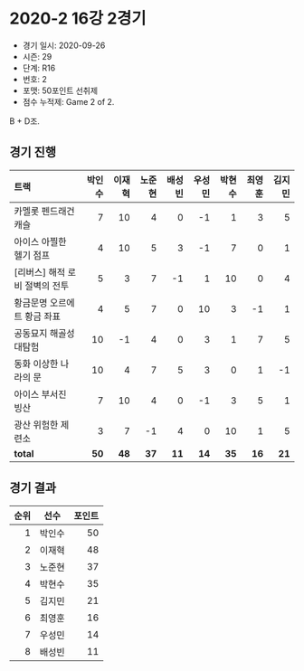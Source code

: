# 2020-2 16강 2경기

- 경기 일시: 2020-09-26
- 시즌: 29
- 단계: R16
- 번호: 2
- 포맷: 50포인트 선취제
- 점수 누적제: Game 2 of 2.



B + D조.

## 경기 진행

| 트랙 | 박인수 | 이재혁 | 노준현 | 배성빈 | 우성민 | 박현수 | 최영훈 | 김지민 |
|:---|---:|---:|---:|---:|---:|---:|---:|---:|
| 카멜롯 펜드래건 캐슬 | 7 | 10 | 4 | 0 | -1 | 1 | 3 | 5 |
| 아이스 아찔한 헬기 점프 | 4 | 10 | 5 | 3 | -1 | 7 | 0 | 1 |
| [리버스] 해적 로비 절벽의 전투 | 5 | 3 | 7 | -1 | 1 | 10 | 0 | 4 |
| 황금문명 오르에트 황금 좌표 | 4 | 5 | 7 | 0 | 10 | 3 | -1 | 1 |
| 공동묘지 해골성 대탐험 | 10 | -1 | 4 | 0 | 3 | 1 | 7 | 5 |
| 동화 이상한 나라의 문 | 10 | 4 | 7 | 5 | 3 | 0 | 1 | -1 |
| 아이스 부서진 빙산 | 7 | 10 | 4 | 0 | -1 | 3 | 5 | 1 |
| 광산 위험한 제련소 | 3 | 7 | -1 | 4 | 0 | 10 | 1 | 5 |
| __total__ | __50__ | __48__ | __37__ | __11__ | __14__ | __35__ | __16__ | __21__ |




## 경기 결과

| 순위 | 선수 | 포인트 |
|---:|:---:|---:|
| 1 | 박인수 | 50 |
| 2 | 이재혁 | 48 |
| 3 | 노준현 | 37 |
| 4 | 박현수 | 35 |
| 5 | 김지민 | 21 |
| 6 | 최영훈 | 16 |
| 7 | 우성민 | 14 |
| 8 | 배성빈 | 11 |

